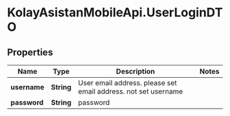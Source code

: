 # KolayAsistanMobileApi.UserLoginDTO

## Properties

Name | Type | Description | Notes
------------ | ------------- | ------------- | -------------
**username** | **String** | User email address. please set email address. not set username | 
**password** | **String** | password | 


